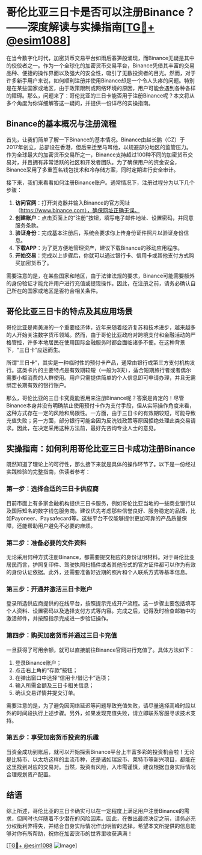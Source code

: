 # 哥伦比亚三日卡是否可以注册Binance？——深度解读与实操指南[[TG💪+ @esim1088](https://t.me/s/esim1088)]

在当今数字化时代，加密货币交易平台如雨后春笋般涌现，而Binance无疑是其中的佼佼者之一。作为一个全球化的加密货币交易平台，Binance凭借其丰富的交易品种、便捷的操作界面以及强大的安全性，吸引了无数投资者的目光。然而，对于许多新手用户来说，如何顺利注册并使用Binance却是一个令人头疼的问题。特别是在某些国家或地区，由于政策限制或网络环境的原因，用户可能会遇到各种各样的障碍。那么，问题来了：哥伦比亚的三日卡能否用于注册Binance呢？本文将从多个角度为你详细解答这一疑问，并提供一份详尽的实操指南。

## Binance的基本概况与注册流程

首先，让我们简单了解一下Binance的基本情况。Binance由赵长鹏（CZ）于2017年创立，总部设在香港，但后来迁至马耳他，以规避部分地区的监管压力。作为全球最大的加密货币交易所之一，Binance支持超过100种不同的加密货币交易对，并且拥有非常活跃的社区和开发者团队。为了确保用户的资金安全，Binance采用了多重签名钱包技术和冷存储方案，同时定期进行安全审计。

接下来，我们来看看如何注册Binance账户。通常情况下，注册过程分为以下几个步骤：

1. **访问官网**：打开浏览器并输入Binance的官方网址（https://www.binance.com），确保网址正确无误。
2. **创建账户**：点击页面上的“注册”按钮，填写电子邮件地址、设置密码，并同意服务条款。
3. **验证身份**：完成基本注册后，系统会要求你上传身份证件照片以验证身份信息。
4. **下载APP**：为了更方便地管理资产，建议下载Binance的移动应用程序。
5. **开始交易**：完成以上步骤后，你就可以通过银行卡、信用卡或其他支付方式购买加密货币了。

需要注意的是，在某些国家和地区，由于法律法规的要求，Binance可能需要额外的身份验证才能允许用户进行充值或提现操作。因此，在注册之前，请务必确认自己所在的国家或地区是否符合相关条件。

## 哥伦比亚三日卡的特点及其应用场景

哥伦比亚是南美洲的一个重要经济体，近年来随着经济复苏和技术进步，越来越多的人开始关注数字货币领域。然而，由于哥伦比亚政府对跨境支付和金融活动的严格管控，许多本地居民在使用国际金融服务时都会面临诸多不便。在这种背景下，“三日卡”应运而生。

所谓“三日卡”，其实是一种临时性的预付卡产品，通常由银行或第三方支付机构发行。这类卡片的主要特点是有效期较短（一般为3天），适合短期旅行者或者偶尔需要小额消费的人群使用。用户只需提供简单的个人信息即可申请办理，并且无需绑定长期有效的银行账户。

那么，哥伦比亚的三日卡究竟能否用来注册Binance呢？答案是肯定的！尽管Binance本身并没有明确禁止使用预付卡作为支付手段，但从实际操作角度来看，这种方式存在一定的风险和局限性。一方面，由于三日卡的有效期较短，可能导致充值失败；另一方面，部分银行可能会因为反洗钱政策等原因拒绝处理此类交易请求。因此，在决定采用这种方法前，最好先咨询专业人士的意见。

## 实操指南：如何利用哥伦比亚三日卡成功注册Binance

既然知道了理论上的可行性，那么接下来就是具体的操作环节了。以下是一份经过实践检验的完整指南，供读者参考：

### 第一步：选择合适的三日卡供应商
目前市面上有多家金融机构提供三日卡服务，例如哥伦比亚当地的一些商业银行以及国际知名的数字钱包服务商。建议优先考虑那些信誉良好、服务稳定的品牌，比如Payoneer、Paysafecard等。这些平台不仅能够提供更加可靠的产品质量保障，还能帮助用户避免不必要的麻烦。

### 第二步：准备必要的文件资料
无论采用何种方式注册Binance，都需要提交相应的身份证明材料。对于哥伦比亚居民而言，护照复印件、驾驶执照扫描件或者其他形式的官方证件都可以作为有效的身份认证依据。此外，还需要准备好近期的照片和个人联系方式等基本信息。

### 第三步：开通并激活三日卡账户
登录所选供应商提供的在线平台，按照提示完成开户流程。这一步骤主要包括填写个人资料、设置密码以及选择支付方式等内容。完成之后，记得及时检查邮箱中的激活邮件，并按照指示完成进一步验证操作。

### 第四步：购买加密货币并通过三日卡充值
一旦获得了可用余额，就可以直接前往Binance官网进行充值了。具体方法如下：
1. 登录Binance账户；
2. 点击右上角的“存款”按钮；
3. 在弹出窗口中选择“信用卡/借记卡”选项；
4. 输入所需金额及三日卡相关信息；
5. 确认交易详情并提交订单。

需要注意的是，为了避免因网络延迟等问题导致充值失败，请尽量选择高峰时段以外的时间段执行上述步骤。另外，如果发现充值失败，请立即联系客服寻求技术支持。

### 第五步：享受加密货币投资的乐趣
当资金成功到账后，就可以开始探索Binance平台上丰富多彩的投资机会啦！无论是比特币、以太坊这样的主流币种，还是诸如瑞波币、莱特币等新兴项目，都能在这里找到对应的交易对。当然，投资有风险，入市需谨慎，建议根据自身实际情况合理规划资产配置。

## 结语

综上所述，哥伦比亚的三日卡确实可以在一定程度上满足用户注册Binance的需求，但同时也伴随着不少潜在的风险因素。因此，在做出最终决定之前，请务必充分权衡利弊得失，并结合自身实际情况作出明智的选择。希望本文所提供的信息能够对你有所帮助，祝你在加密货币的世界里收获满满！

[[TG💪+ @esim1088](https://t.me/s/esim1088) ![Image](https://i.postimg.cc/4NQfJmqS/Snipaste-2025-05-13-00-14-12.png)]